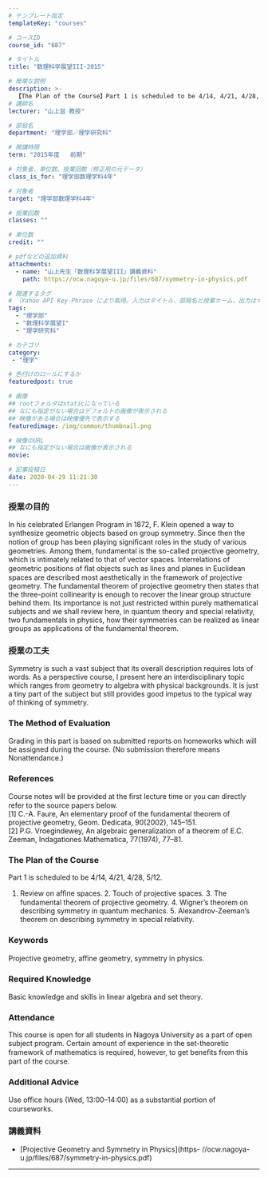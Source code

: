```yaml
---
# テンプレート指定
templateKey: "courses"

# コースID
course_id: "687"

# タイトル
title: "数理科学展望III-2015"

# 簡単な説明
description: >-
  【The Plan of the Course】Part 1 is scheduled to be 4/14, 4/21, 4/28, 5/12. 1. Review on aﬃne spaces. 2. Touch of projective spaces. 3. The fundamental theorem of projective geometry. 4. Wigner’s theore ....
# 講師名
lecturer: "山上滋 教授"

# 部局名
department: "理学部／理学研究科"

# 開講時限
term: "2015年度	前期"

# 対象者、単位数、授業回数（修正用の元データ）
class_is_for: "理学部数理学科4年"

# 対象者
target: "理学部数理学科4年"

# 授業回数
classes: ""

# 単位数
credit: ""

# pdfなどの追加資料
attachments:
  - name: "山上先生「数理科学展望III」講義資料" 
    path: https://ocw.nagoya-u.jp/files/687/symmetry-in-physics.pdf

# 関連するタグ
# （Yahoo API Key-Phrase により取得。入力はタイトル、部局名と授業ホーム、出力はキーフレーズ（tags））
tags:
  - "理学部"
  - "数理科学展望I"
  - "理学研究科"

# カテゴリ
category:
 - "理学"

# 色付けのロールにするか
featuredpost: true

# 画像
## rootフォルダはstaticになっている
## なにも指定がない場合はデフォルトの画像が表示される
## 映像がある場合は映像優先で表示する
featuredimage: /img/common/thumbnail.png

# 映像のURL
## なにも指定がない場合は画像が表示される
movie: 

# 記事投稿日
date: 2020-04-29 11:21:30
---
```


### 授業の目的

In his celebrated Erlangen Program in 1872, F. Klein opened a way to synthesize geometric objects based on group symmetry. Since then the notion of group has been playing signiﬁcant roles in the study of various geometries. Among them, fundamental is the so-called projective geometry, which is intimately related to that of vector spaces. Interrelations of geometric positions of ﬂat objects such as lines and planes in Euclidean spaces are described most aesthetically in the framework of projective geometry. The fundamental theorem of projective geometry then states that the three-point collinearity is enough to recover the linear group structure behind them. Its importance is not just restricted within purely mathematical subjects and we shall review here, in quantum theory and special relativity, two fundamentals in physics, how their symmetries can be realized as linear groups as applications of the fundamental theorem. 

### 授業の工夫

Symmetry is such a vast subject that its overall description requires lots of words. As a perspective course, I present here an interdisciplinary topic which ranges from geometry to algebra with physical backgrounds. It is just a tiny part of the subject but still provides good impetus to the typical way of thinking of symmetry.








### The Method of Evaluation
Grading in this part is based on submitted reports on homeworks which will be assigned during the course. (No submission therefore means Nonattendance.)

### References
Course notes will be provided at the ﬁrst lecture time or you can directly refer to the source papers below.<br>
[1] C.-A. Faure, An elementary proof of the fundamental theorem of projective geometry, Geom. Dedicata, 90(2002), 145–151.<br>
[2] P.G. Vroegindewey, An algebraic generalization of a theorem of E.C. Zeeman, Indagationes Mathematica, 77(1974), 77–81.

### The Plan of the Course
Part 1 is scheduled to be 4/14, 4/21, 4/28, 5/12. <br>
1. Review on aﬃne spaces. 2. Touch of projective spaces. 3. The fundamental theorem of projective geometry. 4. Wigner’s theorem on describing symmetry in quantum mechanics. 5. Alexandrov-Zeeman’s theorem on describing symmetry in special relativity. 

### Keywords
Projective geometry, aﬃne geometry, symmetry in physics. 

### Required Knowledge
Basic knowledge and skills in linear algebra and set theory. 

### Attendance
This course is open for all students in Nagoya University as a part of open subject program. Certain amount of experience in the set-theoretic framework of mathematics is required, however, to get beneﬁts from this part of the course. 

### Additional Advice
Use oﬃce hours (Wed, 13:00–14:00) as a substantial portion of courseworks.






### 講義資料


-  [Projective Geometry and Symmetry in Physics](https- //ocw.nagoya-u.jp/files/687/symmetry-in-physics.pdf) 












-----